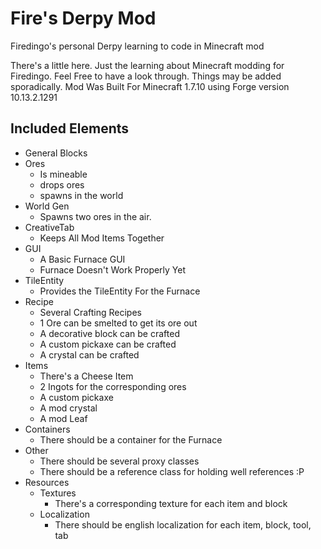 # Fire's Derpy Mod
Firedingo's personal Derpy learning to code in Minecraft mod

There's a little here. Just the learning about Minecraft modding for Firedingo. Feel Free to have a look through.
Things may be added sporadically. Mod Was Built For Minecraft 1.7.10 using Forge version 10.13.2.1291

Included Elements
-------------------
- General Blocks
- Ores
  - Is mineable
  - drops ores
  - spawns in the world  
- World Gen
    - Spawns two ores in the air.
- CreativeTab
    - Keeps All Mod Items Together
- GUI
    - A Basic Furnace GUI
    - Furnace Doesn't Work Properly Yet
- TileEntity
    - Provides the TileEntity For the Furnace
- Recipe
    - Several Crafting Recipes
    - 1 Ore can be smelted to get its ore out
    - A decorative block can be crafted
    - A custom pickaxe can be crafted
    - A crystal can be crafted
- Items
    - There's a Cheese Item
    - 2 Ingots for the corresponding ores
    - A custom pickaxe
    - A mod crystal
    - A mod Leaf
- Containers
    - There should be a container for the Furnace
- Other
    - There should be several proxy classes
    - There should be a reference class for holding well references :P
- Resources
    - Textures
        - There's a corresponding texture for each item and block
    - Localization
        - There should be english localization for each item, block, tool, tab
